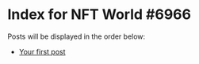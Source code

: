 # Index for NFT World #6966
Posts will be displayed in the order below:

- [Your first post](./001-first.md)

